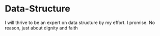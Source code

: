# Data-Structure
I will thrive to be an expert on data structure by my effort. I promise. No reason, just about dignity and faith
